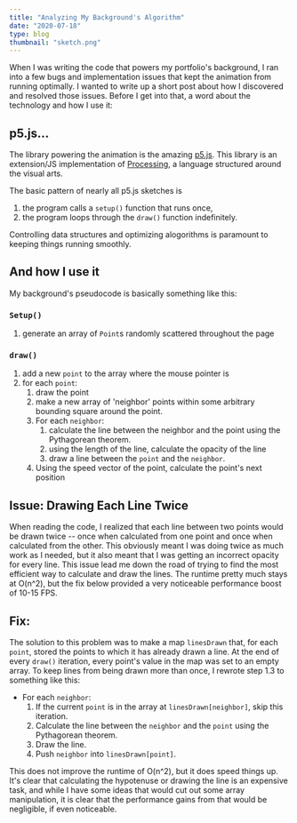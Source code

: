 ```yaml
---
title: "Analyzing My Background's Algorithm"
date: "2020-07-18"
type: blog
thumbnail: "sketch.png"
---
```


When I was writing the code that powers my portfolio's background, I ran into a few bugs and implementation issues that kept the animation from running optimally. I wanted to write up a short post about how I discovered and resolved those issues. Before I get into that, a word about the technology and how I use it:

## p5.js...

The library powering the animation is the amazing [p5.js](https://p5js.org/). This library is an extension/JS implementation of [Processing](https://processing.org/), a language structured around the visual arts. 

The basic pattern of nearly all p5.js sketches is

 1. the program calls a `setup()` function that runs once,
 2. the program loops through the `draw()` function indefinitely.

Controlling data structures and optimizing alogorithms is paramount to keeping things running smoothly.

## And how I use it
My background's pseudocode is basically something like this:

### `Setup()`

1. generate an array of `Point`s randomly scattered throughout the page

### `draw()`

1. add a new `point` to the array where the mouse pointer is
2. for each `point`:
   1. draw the point
   2. make a new array of 'neighbor' points within some arbitrary bounding square around the point.
   3. For each `neighbor`:
       1. calculate the line between the neighbor and the point using the Pythagorean theorem.
       2. using the length of the line, calculate the opacity of the line
       3. draw a line between the `point` and the `neighbor`.
   4. Using the speed vector of the point, calculate the point's next position

## Issue: Drawing Each Line Twice

When reading the code, I realized that each line between two points would be drawn twice -- once when calculated from one point and once when calculated from the other. This obviously meant I was doing twice as much work as I needed, but it also meant that I was getting an incorrect opacity for every line. This issue lead me down the road of trying to find the most efficient way to calculate  and draw the lines. The runtime pretty much stays at O(n^2), but the fix below provided a very noticeable performance boost of 10-15 FPS.

## Fix:

The solution to this problem was to make a map `linesDrawn` that, for each `point`, stored the points to which it has already drawn a line. At the end of every `draw()` iteration, every point's value in the map was set to an empty array. To keep lines from being drawn more than once, I rewrote step 1.3 to something like this:

* For each `neighbor`:
   1. If the current `point` is in the array at `linesDrawn[neighbor]`, skip this iteration. 
   2. Calculate the line between the `neighbor` and the `point` using the Pythagorean theorem.
   3. Draw the line.
   4. Push `neighbor` into `linesDrawn[point]`.

This does not improve the runtime of O(n^2), but it does speed things up. It's clear that calculating the hypotenuse or drawing the line is an expensive task, and while  I have some ideas that would cut out some array manipulation, it is clear that the performance gains from that would be negligible, if even noticeable.